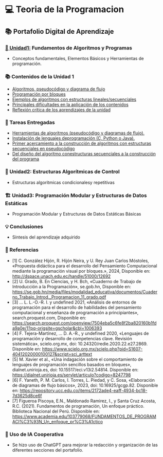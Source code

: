 # 💻 Teoria de la Programacion

## 📚 Portafolio Digital de Aprendizaje

### [🧠 Unidad1:](../Unidad1) Fundamentos de Algoritmos y Programas
* Conceptos fundamentales, Elementos Básicos y Herramientas de programación.

### 📚 Contenidos de la Unidad 1

- [Algoritmos, pseudocódigo y diagrama de flujo](../Unidad1/Contenidos-de-la-unidad/Algoritmos-pseudocodigo-diagrama-de-flujo.md)
- [Programación por bloques](../Unidad1/Contenidos-de-la-unidad/Programacion-por-bloques.md)
- [Ejemplos de algoritmos con estructuras lineales/secuenciales](../Unidad1/Contenidos-de-la-unidad/Ejemplos-de-algoritmos-con-estructuras-lineales.md)
- [Principales dificultades en la aplicación de los contenidos](../Unidad1/Contenidos-de-la-unidad/Principales-dificultades-en-la-aplicacion-de-los-contenidos.md)
- [Reflexión crítica de los aprendizajes de la unidad](../Unidad1/Contenidos-de-la-unidad/Reflexion-critica-de-los-aprendizajes-de-la-unidad.md)

### 📝 Tareas Entregadas
- [Herramientas de algoritmos (pseudocódigo y diagramas de flujo).](../Unidad1/Tareas-entregadas/Herramientas-de-algoritmos(pseudocodigo-y-diagramas-de-flujo).md)
- [Instalación de lenguajes deprogramación (C, Python o Java).](../Unidad1/Tareas-entregadas/Instalacion-de-lenguajes-de-programacion-(C-Python-o-Java).md)
- [Primer acercamiento a la construcción de algoritmos con estructuras secuenciales en pseudocódigo](../Unidad1/Tareas-entregadas/Primer-acercamiento-a-la-construccion-de-algoritmos-con-estructuras-secuenciales-en-pseudocodigo.md)
- [Del diseño del algoritmo conestructuras secuenciales a la construcción del programa](../Unidad1/Tareas-entregadas/Del-diseño-del-algoritmo-con-estructuras-secuenciales-a-la-construccion-del-programa.md)




### 🔄 Unidad2: Estructuras Algorítmicas de Control
*   Estructuras algoritmicas condicionalesy repetitivas 

### 🏗️ Unidad3: Programación Modular y Estructuras de Datos Estáticas
* Programación Modular y Estructuras de Datos Estáticas Básicas 

### 💡 Conclusiones
* Síntesis del aprendizaje adquirido 

### 📖 Referencias
* [1]	C. González Hijón, R. Hijón Neira, y U. Rey Juan Carlos Móstoles, «Propuesta didáctica para el desarrollo del Pensamiento Computacional mediante la programación visual por bloques.», 2024, Disponible en: http://dspace.unach.edu.ec/handle/51000/12692
* [2]	U. Grado, B. En Ciencias, y H. Bch, «Cuaderno de Trabajo de Introducción a la Programación», se.gob.hn, Disponible en: https://se.gob.hn/media/files/modalidad_educativa/documentos/Cuaderno_Trabajo_Introd._Programacion_11_grado.pdf
* [3]	… L. L.-O.-R. I. y  undefined 2021, «Análisis de entornos de programación para el desarrollo de habilidades del pensamiento computacional y enseñanza de programación a principiantes», search.proquest.com, Disponible en: https://search.proquest.com/openview/7504eba5c6fe8f2ba820160b1fda9a0e/1?pq-origsite=gscholar&cbl=1006393
* [4]	F. Tejera-Martínez, … D. A.-R., y  undefined 2020, «Lenguajes de programación y desarrollo de competencias clave. Revisión sistemática», scielo.org.mx, doi: 10.24320/redie.2020.22.e27.2869. Disponible en: https://www.scielo.org.mx/scielo.php?pid=S1607-40412020000100127&script=sci_arttext
* [5]	M. Xavier et al., «Una indagación sobre el comportamiento de lenguajes de programación sencillos basados en bloques», dialnet.unirioja.es, doi: 10.15517/eci.v13i2.54814. Disponible en: https://dialnet.unirioja.es/servlet/articulo?codigo=8247798
* [6]	F. Yaneth, P. M. Carlos, I. Torres, L. Piedad, y C. Sosa, «Elaboración de diagramas de flujo básicos», 2023, doi: 10.16925/gcgp.82. Disponible en: https://repository.ucc.edu.co/items/2172ade4-eaff-4934-bc18-7d3625d8ce6f
* [7] Figueroa Piscoya, E.N., Maldonado Ramirez, I., y Santa Cruz Acosta, R.C. (2021). Fundamentos de programación, Un enfoque práctico. Biblioteca
Nacional del Perú. Disponible en:
https://www.academia.edu/103779068/FUNDAMENTOS_DE_PROGRAMACI%C3%93N_Un_enfoque_pr%C3%A1ctico

### 🤖 Uso de IA Cooperativa
* Se hizo uso de ChatGPT para mejorar la redacción y organización de las diferentes secciones del portafolio.
